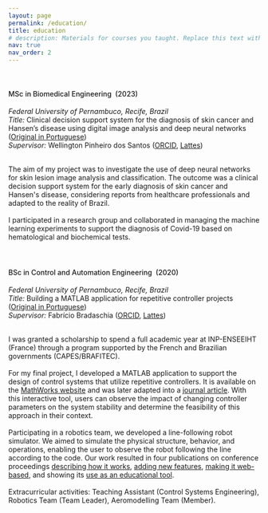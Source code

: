 ```yaml
---
layout: page
permalink: /education/
title: education
# description: Materials for courses you taught. Replace this text with your description.
nav: true
nav_order: 2
---
```


<tbody>
<tr>
<td>&nbsp;&nbsp;&nbsp;&nbsp;</td>
<td> 

<h4> <span style='font-weight: 500;'>MSc in Biomedical Engineering &nbsp;(2023)</span> </h4>
<i>Federal University of Pernambuco, Recife, Brazil</i> <br>
<i>Title:</i> Clinical decision support system for the diagnosis of skin cancer and Hansen’s disease using digital image analysis and deep neural networks (<a href="https://repositorio.ufpe.br/handle/123456789/50253" target="_blank">Original in Portuguese</a>) <br>
<i>Supervisor:</i> Wellington Pinheiro dos Santos (<a href="https://orcid.org/0000-0003-2558-6602" target="_blank">ORCID</a>, <a href="http://lattes.cnpq.br/6413917211782026" target="_blank">Lattes</a>) <br><br>

The aim of my project was to investigate the use of deep neural networks for skin lesion image analysis and classification. The outcome was a clinical decision support system for the early diagnosis of skin cancer and Hansen's disease, considering reports from healthcare professionals and adapted to the reality of Brazil.
<br><br>
I participated in a research group and collaborated in managing the machine learning experiments to support the diagnosis of Covid-19 based on hematological and biochemical tests.
<br><br><br>

<h4> <span style='font-weight: 500;'>BSc in Control and Automation Engineering &nbsp;(2020)</span> </h4>

<i>Federal University of Pernambuco, Recife, Brazil</i> <br>
<i>Title:</i> Building a MATLAB application for repetitive controller projects (<a href=" {{ 'tcc_pedro_lima.pdf' | prepend: 'assets/pdf/' | relative_url}}" target="_blank">Original in Portuguese</a>) <br>
<i>Supervisor:</i> Fabrício Bradaschia (<a href="https://orcid.org/0000-0002-2086-7862" target="_blank">ORCID</a>, <a href="http://lattes.cnpq.br/7274295997961188" target="_blank">Lattes</a>) <br><br>

I was granted a scholarship to spend a full academic year at INP-ENSEEIHT (France) through a program supported by the French and Brazilian governments (CAPES/BRAFITEC).
<br><br>
For my final project, I developed a MATLAB application to support the design of control systems that utilize repetitive controllers. It is available on the <a href="https://www.mathworks.com/matlabcentral/fileexchange/74759-repetitive-controller-designer" target="_blank">MathWorks website</a> and was later adapted into a <a href="https://doi.org/10.3390/en16052451" target="_blank">journal article</a>. With this interactive tool, users can observe the impact of changing controller parameters on the system stability and determine the feasibility of this approach in their context. 
<br><br>
Participating in a robotics team, we developed a line-following robot simulator. We aimed to simulate the physical structure, behavior, and operations, enabling the user to observe the robot following the line according to the code. Our work resulted in four publications on conference proceedings <a href="https://www.sba.org.br/open_journal_systems/index.php/cba/article/view/523" target="_blank">describing how it works</a>, <a href="https://doi.org/10.1109/LARS/SBR/WRE.2018.00103" target="_blank">adding new features</a>, <a href="https://doi.org/10.1109/SVR.2019.00025" target="_blank">making it web-based</a>, and showing its <a href="https://doi.org/10.1109/LARS/SBR/WRE.2018.00101" target="_blank">use as an educational tool</a>.
<br><br>
Extracurricular activities: Teaching Assistant (Control Systems Engineering), Robotics Team (Team Leader), Aeromodelling Team (Member).

</td>

</tr></tbody>